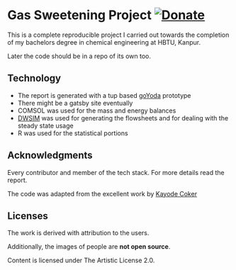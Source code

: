 # Gas Sweetening Project [![Donate](https://img.shields.io/badge/Donate-PayPal-blue.svg?style=for-the-badge)](https://www.paypal.me/HaoZeke/)

This is a complete reproducible project I carried out towards the completion of
my bachelors degree in chemical engineering at HBTU, Kanpur.

Later the code should be in a repo of its own too.

## Technology

* The report is generated with a tup based  [goYoda](https://github.com/HaoZeke/goYoda) prototype
* There might be a gatsby site eventually
* COMSOL was used for the mass and energy balances
* [DWSIM](http://dwsim.inforside.com.br/wiki/index.php?title=Main_Page) was used for generating the flowsheets and for dealing with the steady state usage
* R was used for the statistical portions


## Acknowledgments

Every contributor and member of the tech stack. For more details read the
report.

The code was adapted from the excellent work by [Kayode Coker](https://archive.org/details/CokerK.1995FortranProgramsForChemicalProcessDesignAnalysisAndSimulation)
## Licenses

The work is derived with attribution to the users.

Additionally, the images of people are **not open source**.

Content is licensed under The Artistic License 2.0.
